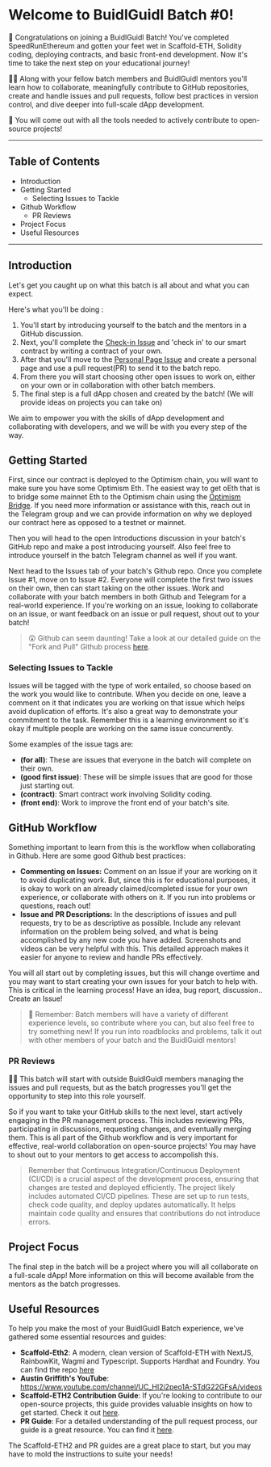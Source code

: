 # Welcome to BuidlGuidl Batch #0!

🧨 Congratulations on joining a BuidlGuidl Batch! You've completed SpeedRunEthereum and gotten your feet wet in Scaffold-ETH, Solidity coding, deploying contracts, and basic front-end development.  Now it's time to take the next step on your educational journey!  

🧙‍♂️ Along with your fellow batch members and BuidlGuidl mentors you'll learn how to collaborate, meaningfully contribute to GitHub repositories, create and handle issues and pull requests, follow best practices in version control, and dive deeper into full-scale dApp development.

🔨 You will come out with all the tools needed to actively contribute to open-source projects!

---

## Table of Contents
- Introduction
- Getting Started
  - Selecting Issues to Tackle
- Github Workflow
  - PR Reviews
- Project Focus
- Useful Resources

---

## Introduction
Let's get you caught up on what this batch is all about and what you can expect.

Here's what you'll be doing :
1. You'll start by introducing yourself to the batch and the mentors in a GitHub discussion.
2. Next, you'll complete the [Check-in Issue](https://github.com/BuidlGuidl/batch0.buidlguidl.com/issues/9) and 'check in' to our smart contract by writing a contract of your own.
3. After that you'll move to the [Personal Page Issue](https://github.com/BuidlGuidl/batch0.buidlguidl.com/issues/8) and create a personal page and use a pull request(PR) to send it to the batch repo.
4. From there you will start choosing other open issues to work on, either on your own or in collaboration with other batch members.
5. The final step is a full dApp chosen and created by the batch! (We will provide ideas on projects you can take on)

We aim to empower you with the skills of dApp development and collaborating with developers, and we will be with you every step of the way.

## Getting Started

First, since our contract is deployed to the Optimism chain, you will want to make sure you have some Optimism Eth.  The easiest way to get oEth that is to bridge some mainnet Eth to the Optimism chain using the [Optimism Bridge](https://app.optimism.io/bridge/deposit).  If you need more information or assistance with this, reach out in the Telegram group and we can provide information on why we deployed our contract here as opposed to a testnet or mainnet.

Then you will head to the open Introductions discussion in your batch's GitHub repo and make a post introducing yourself.  Also feel free to introduce yourself in the batch Telegram channel as well if you want.

Next head to the Issues tab of your batch's Github repo.  Once you complete Issue #1, move on to Issue #2.  Everyone will complete the first two issues on their own, then can start taking on the other issues.  Work and collaborate with your batch members in both Github and Telegram for a real-world experience.  If you're working on an issue, looking to collaborate on an issue, or want feedback on an issue or pull request, shout out to your batch!

> 😲 Github can seem daunting! Take a look at our detailed guide on the "Fork and Pull" Github process [here](https://gist.github.com/ZakGriffith/69d1eb8baebddd7d370b87a65a7e3ec0).

### Selecting Issues to Tackle

Issues will be tagged with the type of work entailed, so choose based on the work you would like to contribute.  When you decide on one, leave a comment on it that indicates you are working on that issue which helps avoid duplication of efforts. It's also a great way to demonstrate your commitment to the task. Remember this is a learning environment so it's okay if multiple people are working on the same issue concurrently. 

Some examples of the issue tags are:
- **(for all)**: These are issues that everyone in the batch will complete on their own.
- **(good first issue)**:  These will be simple issues that are good for those just starting out.
- **(contract)**:  Smart contract work involving Solidity coding.
- **(front end)**:  Work to improve the front end of your batch's site.

## GitHub Workflow

Something important to learn from this is the workflow when collaborating in Github. Here are some good Github best practices:
- **Commenting on Issues:** Comment on an Issue if your are working on it to avoid duplicating work.  But, since this is for educational purposes, it is okay to work on an already claimed/completed issue for your own experience, or collaborate with others on it.  If you run into problems or questions, reach out!
- **Issue and PR Descriptions:** In the descriptions of issues and pull requests, try to be as descriptive as possible.  Include any relevant information on the problem being solved, and what is being accomplished by any new code you have added.  Screenshots and videos can be very helpful with this.  This detailed approach makes it easier for anyone to review and handle PRs effectively.

You will all start out by completing issues, but this will change overtime and you may want to start creating your own issues for your batch to help with. This is critical in the learning process!  Have an idea, bug report, discussion..  Create an Issue!

> 🚦 Remember: Batch members will have a variety of different experience levels, so contribute where you can, but also feel free to try something new!  If you run into roadblocks and problems, talk it out with other members of your batch and the BuidlGuidl mentors!

### PR Reviews

👷‍♂️ This batch will start with outside BuidlGuidl members managing the issues and pull requests, but as the batch progresses you'll get the opportunity to step into this role yourself.

So if you want to take your GitHub skills to the next level, start actively engaging in the PR management process. This includes reviewing PRs, participating in discussions, requesting changes, and eventually merging them. This is all part of the Github workflow and is very important for effective, real-world collaboration on open-source projects!  You may have to shout out to your mentors to get access to accompolish this.

 > Remember that Continuous Integration/Continuous Deployment (CI/CD) is a crucial aspect of the development process, ensuring that changes are tested and deployed efficiently.  The project likely includes automated CI/CD pipelines. These are set up to run tests, check code quality, and deploy updates automatically. It helps maintain code quality and ensures that contributions do not introduce errors.

## Project Focus

The final step in the batch will be a project where you will all collaborate on a full-scale dApp!  More information on this will become available from the mentors as the batch progresses.

## Useful Resources

To help you make the most of your BuidlGuidl Batch experience, we've gathered some essential resources and guides:

- **Scaffold-Eth2**: A modern, clean version of Scaffold-ETH with NextJS, RainbowKit, Wagmi and Typescript. Supports Hardhat and Foundry. You can find the repo [here](https://github.com/scaffold-eth/scaffold-eth-2)
- **Austin Griffith's YouTube**: https://www.youtube.com/channel/UC_HI2i2peo1A-STdG22GFsA/videos
- **Scaffold-ETH2 Contribution Guide**: If you're looking to contribute to our open-source projects, this guide provides valuable insights on how to get started. Check it out [here](https://github.com/scaffold-eth/scaffold-eth-2/blob/main/CONTRIBUTING.md).
- **PR Guide**: For a detailed understanding of the pull request process, our guide is a great resource. You can find it [here](https://gist.github.com/ZakGriffith/69d1eb8baebddd7d370b87a65a7e3ec0).

The Scaffold-ETH2 and PR guides are a great place to start, but you may have to mold the instructions to suite your needs!
